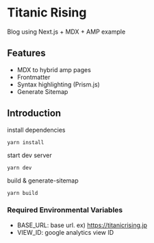 # Titanic Rising
Blog using Next.js + MDX + AMP example

## Features  
- MDX to hybrid amp pages
- Frontmatter
- Syntax highlighting (Prism.js)
- Generate Sitemap

## Introduction  
install dependencies  
```
yarn install
```

start dev server  
```
yarn dev
```

build & generate-sitemap
```
yarn build
```

### Required Environmental Variables
- BASE_URL: base url. ex) https://titanicrising.jp
- VIEW_ID: google analytics view ID
